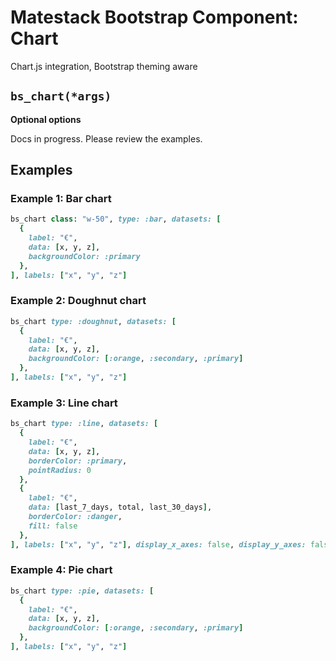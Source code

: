 # Matestack Bootstrap Component: Chart

Chart.js integration, Bootstrap theming aware

## `bs_chart(*args)`

**Optional options**

Docs in progress. Please review the examples.

## Examples

### Example 1: Bar chart

```ruby
bs_chart class: "w-50", type: :bar, datasets: [
  {
    label: "€",
    data: [x, y, z],
    backgroundColor: :primary
  },
], labels: ["x", "y", "z"]
```

### Example 2: Doughnut chart

```ruby
bs_chart type: :doughnut, datasets: [
  {
    label: "€",
    data: [x, y, z],
    backgroundColor: [:orange, :secondary, :primary]
  },
], labels: ["x", "y", "z"]
```

### Example 3: Line chart

```ruby
bs_chart type: :line, datasets: [
  {
    label: "€",
    data: [x, y, z],
    borderColor: :primary,
    pointRadius: 0
  },
  {
    label: "€",
    data: [last_7_days, total, last_30_days],
    borderColor: :danger,
    fill: false
  },
], labels: ["x", "y", "z"], display_x_axes: false, display_y_axes: false
```

### Example 4: Pie chart

```ruby
bs_chart type: :pie, datasets: [
  {
    label: "€",
    data: [x, y, z],
    backgroundColor: [:orange, :secondary, :primary]
  },
], labels: ["x", "y", "z"]
```

